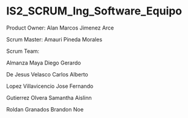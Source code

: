 # IS2_SCRUM_Ing_Software_Equipo

Product Owner: Alan Marcos Jimenez Arce 

Scrum Master: Amauri Pineda Morales

Scrum Team:

Almanza Maya Diego Gerardo

De Jesus Velasco Carlos Alberto

Lopez Villavicencio Jose Fernando

Gutierrez Olvera Samantha Aislinn

Roldan Granados Brandon Noe 

